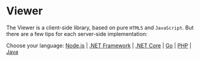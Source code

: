 # Viewer

The Viewer is a client-side library, based on pure `HTML5` and `JavaScript`. But there are a few tips for each server-side implementation: 

Choose your language: [Node.js](viewer/2legged/nodejs) | [.NET Framework](viewer/2legged/net) | [.NET Core](viewer/2legged/netcore) | [Go](viewer/2legged/go) | [PHP](viewer/2legged/php) | [Java](viewer/2legged/java)
